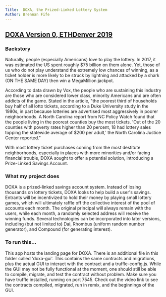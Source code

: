 ```yaml
---
Title:  DOXA, the Prized-Linked Lottery System
Author: Brennan Fife
---
```


## [DOXA Version 0, ETHDenver 2019](https://github.com/brennanfife/DOXA-V0)

### Backstory
Naturally, people (especially Americans) love to play the lottery. 
In 2017, it was estimated the US spent roughly $75 billion on them alone. Yet, those of us who do not play understand the extremely low chances of winning, as a ticket holder is more likely to be struck by lightning and attacked by a shark (ON THE SAME DAY) then win a MegaMillion jackpot.

According to data drawn by Vox, the people who are sustaining this industry are those who are considered lower class, minority Americans and are often addicts of the game. Stated in the article, "the poorest third of households buy half of all lotto tickets, according to a Duke University study in the 1980s, in part because lotteries are advertised most aggressively in poorer neighborhoods. A North Carolina report from NC Policy Watch found that the people living in the poorest counties buy the most tickets. 'Out of the 20 counties with poverty rates higher than 20 percent, 18 had lottery sales topping the statewide average of $200 per adult,' the North Carolina Justice Center reported."

With most lottery ticket purchases coming from the most destitute neighborhoods, especially in places with more minorities and/or facing financial trouble, DOXA sought to offer a potential solution, introducing a Prize-Linked Savings Account. 

### What my project does
DOXA is a prized-linked savings account system. Instead of losing thousands on lottery tickets, DOXA looks to help build a user's savings. 
Entrants will be incentivized to hold their money by playing small lottery games, which will ultimately raffle off the collective interest of the pool of accounts each month. The original principal will always remain with the users, while each month, a randomly selected address will receive the winning funds. Several technologies can be incorporated into later versions, including (but not limited to) Dai, Rhombus (uniform random number generator), and Compound (for generating interest).

### To run this...
This app hosts the landing page for DOXA. There is an additional file in this folder called 'doxa-gui'. This contains the same contracts and migrations, plus the actual GUI to interact with the contract and a truffle-config.js.
While the GUI may not be fully functional at the moment, one should still be able to compile, migrate, and test the contract without problem. Make sure you have truffle installed, running on port 7545. Check out the video link to see the contracts compiled, migrated, run in remix, and the beginnings of the GUI.